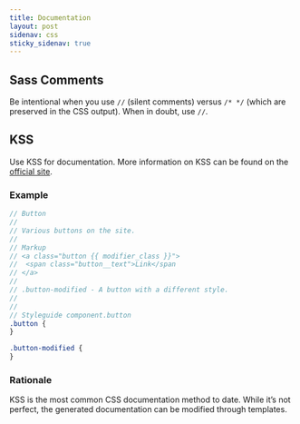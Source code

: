 ```yaml
---
title: Documentation
layout: post
sidenav: css
sticky_sidenav: true
---
```


## Sass Comments
Be intentional when you use `//` (silent comments) versus `/* */`
(which are preserved in the CSS output). When in doubt, use `//`.

## KSS
Use KSS for documentation. More information on KSS can be found on the
[official site](http://warpspire.com/kss/).

### Example

```scss
// Button
//
// Various buttons on the site.
//
// Markup
// <a class="button {{ modifier_class }}">
//  <span class="button__text">Link</span
// </a>
//
// .button-modified - A button with a different style.
//
//
// Styleguide component.button
.button {
}

.button-modified {
}
```

### Rationale
KSS is the most common CSS documentation method to date. While it’s not perfect,
the generated documentation can be modified through templates.
